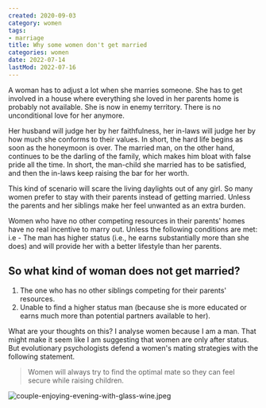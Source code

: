 ```yaml
---
created: 2020-09-03
category: women
tags:
- marriage
title: Why some women don't get married
categories: women
date: 2022-07-14
lastMod: 2022-07-16
---
```

A woman has to adjust a lot when she marries someone. She has to get involved in a house where everything she loved in her parents home is probably not available. She is now in enemy territory. There is no unconditional love for her anymore.

Her husband will judge her by her faithfulness, her in-laws will judge her by how much she conforms to their values. In short, the hard life begins as soon as the honeymoon is over. The married man, on the other hand, continues to be the darling of the family, which makes him bloat with false pride all the time. In short, the man-child she married has to be satisfied, and then the in-laws keep raising the bar for her worth.

This kind of scenario will scare the living daylights out of any girl. So many women prefer to stay with their parents instead of getting married. Unless the parents and her siblings make her feel unwanted as an extra burden.

Women who have no other competing resources in their parents' homes have no real incentive to marry out. Unless the following conditions are met: i.e - The man has higher status (i.e., he earns substantially more than she does) and will provide her with a better lifestyle than her parents.

## So what kind of woman does not get married?

1. The one who has no other siblings competing for their parents' resources.
2. Unable to find a higher status man (because she is more educated or earns much more than potential partners available to her).

What are your thoughts on this? I analyse women because I am a man. That might make it seem like I am suggesting that women are only after status. But evolutionary psychologists defend a women's mating strategies with the following statement. 

> Women will always try to find the optimal mate so they can feel secure while raising children.

![couple-enjoying-evening-with-glass-wine.jpeg](https://manojnayak.mataroa.blog/images/479d6c8b.jpeg)
